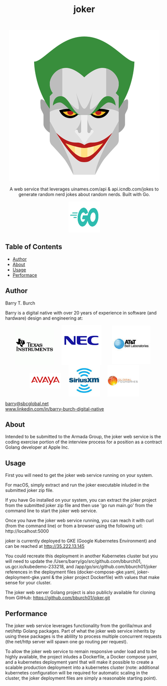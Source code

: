 <h1 align="center"> joker </h1> <br>
<p align="center">
    <img src="./assets/images/icons8-joker-dc-480.png">
</p>

<p align="center">
  A web service that leverages uinames.com/api & api.icndb.com/jokes to generate random nerd jokes about random nerds. Built with Go.
</p>

<p align="center">
    <img src="./assets/images/go-logo.png" height="100" width="100">
</p>

## Table of Contents

- [Author](#author)
- [About](#about)
- [Usage](#usage)
- [Performace](#performance)

## Author
Barry T. Burch<br>

Barry is a digital native with over 20 years of experience in software (and hardware) design and engineering at:

<p align="middle">
    <img src="./assets/images/ti-logo-2.png" align="center" hspace="10">
    <img src="./assets/images/nec-logo-2.png" align="center" hspace="10">
    <img src="./assets/images/att-logo-2.jpeg" align="center" hspace="20">
    <img src="./assets/images/avaya-logo-2.png" width="100" align="center" hspace="10">
    <img src="./assets/images/sxm-logo.jpeg" width="100" align="center" hspace="10">
    <img src="./assets/images/gf-logo.jpeg" width="100" align="center" hspace="10">
</p>

barry@sbcglobal.net<br>
www.linkedin.com/in/barry-burch-digital-native<br>

## About

Intended to be submitted to the Armada Group, the joker web service is the coding exercise portion of the interview process for a position as a contract Golang developer at Apple Inc.

## Usage

First you will need to get the joker web service running on your system.

For macOS, simply extract and run the joker executable inluded in the submitted joker zip file.

If you have Go installed on your system, you can extract the joker project from the submitted joker zip file and then use 'go run main.go' from the command line to start the joker web service.

Once you have the joker web service running, you can reach it with curl (from the command line) or from a browser using the following url: http://localhost:5000

joker is currently deployed to GKE (Google Kubernetes Environment) and can be reached at http://35.222.13.145

You could recreate this deployment in another Kubernetes cluster but you will need to update the /Users/barry/go/src/github.com/bburch01, us.gcr.io/kubedemo-233218, and /app/go/src/github.com/bburch01/joker references in the deployment files (docker-compose-gke.yaml, joker-deployment-gke.yaml & the joker project Dockerfile) with values that make sense for your cluster.

The joker web server Golang project is also publicly available for cloning from GitHub: https://github.com/bburch01/joker.git

## Performance

The joker web service leverages functionality from the gorilla/mux and net/http Golang packages. Part of what the joker web service inherits by using these packages is the ablility to process multiple concurrent requests (the net/http server will spawn one go routing per request).

To allow the joker web service to remain responsive under load and to be highly available, the project inludes a Dockerfile, a Docker compose yaml, and a kubernetes deployment yaml that will make it possible to create a scalable production deployment into a kubernetes cluster (note: additional kubernetes configuration will be required for automatic scaling in the cluster, the joker deployment files are simply a reasonable starting point).
